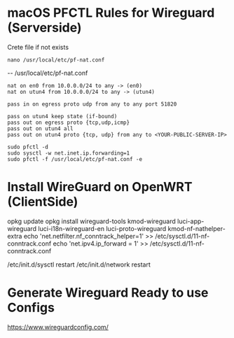 # macOS PFCTL Rules for Wireguard (Serverside)

Crete file if not exists
```
nano /usr/local/etc/pf-nat.conf
```
-- /usr/local/etc/pf-nat.conf
```
nat on en0 from 10.0.0.0/24 to any -> (en0)
nat on utun4 from 10.0.0.0/24 to any -> (utun4)

pass in on egress proto udp from any to any port 51820
   
pass on utun4 keep state (if-bound)
pass out on egress proto {tcp,udp,icmp}
pass out on utun4 all
pass out on utun4 proto {tcp, udp} from any to <YOUR-PUBLIC-SERVER-IP>
```

```
sudo pfctl -d
sudo sysctl -w net.inet.ip.forwarding=1
sudo pfctl -f /usr/local/etc/pf-nat.conf -e
```

# Install WireGuard on OpenWRT (ClientSide)
opkg update
opkg install wireguard-tools kmod-wireguard luci-app-wireguard luci-i18n-wireguard-en luci-proto-wireguard  kmod-nf-nathelper-extra
echo 'net.netfilter.nf_conntrack_helper=1' >> /etc/sysctl.d/11-nf-conntrack.conf
echo 'net.ipv4.ip_forward = 1' >> /etc/sysctl.d/11-nf-conntrack.conf

/etc/init.d/sysctl restart
/etc/init.d/network restart

# Generate Wireguard Ready to use Configs
https://www.wireguardconfig.com/

